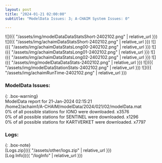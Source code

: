 ```yaml
---
layout: post
title: "2024-01-21 02:00:00"
subtitle: "ModelData Issues: 3; A-CHAIM System Issues: 0"

---
```


![]({{ "/assets/img/modelDataDataStatsShort-2402102.png" | relative_url }})
![]({{ "/assets/img/achaimDataStatsShort-2402102.png" | relative_url }})
![]({{ "/assets/img/achaimDataStatsLong00-2402102.png" | relative_url }})
![]({{ "/assets/img/achaimDataStatsLong01-2402102.png" | relative_url }})
![]({{ "/assets/img/achaimDataStatsLong02-2402102.png" | relative_url }})
![]({{ "/assets/img/modelDataDataStats-2402102.png" | relative_url }})
![]({{ "/assets/img/modelDataStationStats-2402102.png" | relative_url }})
![]({{ "/assets/img/achaimRunTime-2402102.png" | relative_url }})


### ModelData Issues:  
  
{: .box-warning}  
 ModelData report for 21-Jan-2024 02:15:21   
 /home2/achaim1/A-CHAIM/modelData/2024/021/02/modelData.mat   
 0% of all possible stations for IONO were downloaded. x3576   
 0% of all possible stations for SENTINEL were downloaded. x1296   
 0% of all possible stations for KARTVERKET were downloaded. x7797   
  


### Logs:  
  
{: .box-note}  
[Logs.zip]({{ "/assets/other/logs.zip" | relative_url }})  
[Log Info]({{ "/logInfo" | relative_url }})  
